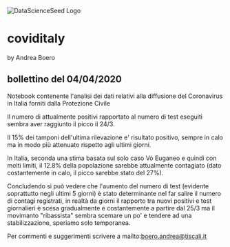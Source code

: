 ![DataScienceSeed Logo](http://www.datascienceseed.com/wp-content/uploads/2018/02/dsst.jpgbilizzazione)

# coviditaly
by Andrea Boero
## bollettino del 04/04/2020
Notebook contenente l'analisi dei dati relativi alla diffusione del Coronavirus in Italia forniti dalla Protezione Civile 

Il numero di attualmente positivi rapportato al numero di test eseguiti sembra aver raggiunto il picco il 24/3.

Il 15% dei tamponi dell'ultima rilevazione e' risultato positivo, sempre in calo ma in modo più attenuato rispetto agli ultimi giorni.

In Italia, seconda una stima basata sul solo caso Vò Euganeo e quindi con molti limiti, il 12.8% della popolazione sarebbe attualmente contagiato (dato costantemente in calo, il picco sarebbe stato del 27%).

Concludendo si può vedere che l'aumento del numero di test (evidente soprattutto negli ultimi 5 giorni) è stato determinante nel far salire il numero di contagi registrati, in realtà da giorni il rapporto tra nuovi positivi e test giornalieri è scesa gradualmente e costantemente a partire dal 25/3 ma il movimanto "ribassista" sembra scemare un po' e tendere ad una stabilizzazione, speriamo solo temporanea.

Per commenti e suggerimenti scrivere a mailto:boero.andrea@tiscali.it
